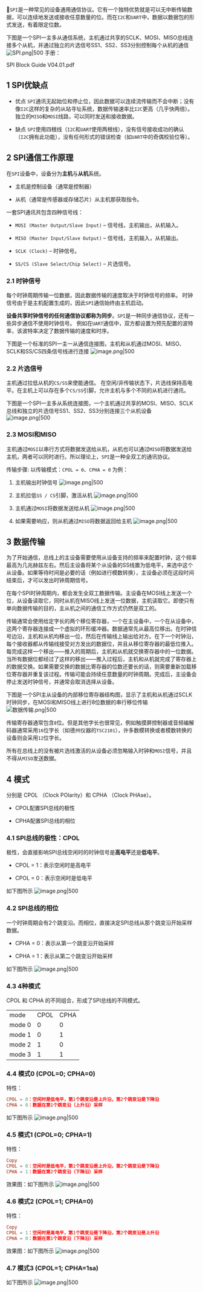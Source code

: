 
📢`SPI`是一种常见的设备通用通信协议。它有一个独特优势就是可以无中断传输数据，可以连续地发送或接收任意数量的位。而在`I2C`和`UART`中，数据以数据包的形式发送，有着限定位数。

下图是一个SPI一主多从通信系统，主机通过共享的SCLK、MOSI、MISO总线连接多个从机，并通过独立的片选信号SS1、SS2、SS3分别控制每个从机的通信
 ![SPI.png|500](https://my-obsidian-image.oss-cn-guangzhou.aliyuncs.com/2025/06/4cc94e34a791aa94a31c14ec0ab691d8.png)
手册：

SPI Block Guide V04.01.pdf

## 1 SPI优缺点

- 优点 `SPI`通讯无起始位和停止位，因此数据可以连续流传输而不会中断；没有像`I2C`这样的复杂的从站寻址系统，数据传输速率比`I2C`更高（几乎快两倍）。独立的`MISO`和`MOSI`线路，可以同时发送和接收数据。
    
- 缺点 `SPI`使用四根线（`I2C`和`UART`使用两根线），没有信号接收成功的确认（`I2C`拥有此功能），没有任何形式的错误检查（如`UART`中的奇偶校验位等）。
    

## 2 SPI通信工作原理


在`SPI`设备中，设备分为**主机**与**从机**系统。

- 主机是控制设备（通常是控制器）
    
- 从机（通常是传感器或存储芯片）从主机那获取指令。
    

一套SPI通讯共包含四种信号线：

- `MOSI (Master Output/Slave Input)` – 信号线，主机输出，从机输入。
    
- `MISO (Master Input/Slave Output)` – 信号线，主机输入，从机输出。
    
- `SCLK (Clock)` – 时钟信号。
    
- `SS/CS (Slave Select/Chip Select)` – 片选信号。
    

### 2.1 时钟信号

每个时钟周期传输一位数据，因此数据传输的速度取决于时钟信号的频率。 时钟信号由于是主机配置生成的，因此`SPI`通信始终由主机启动。

**设备共享时钟信号的任何通信协议都称为同步**。`SPI`是一种同步通信协议，还有一些异步通信不使用时钟信号。 例如在`UART`通信中，双方都设置为预先配置的波特率，该波特率决定了数据传输的速度和时序。

下图是一个标准的SPI一主一从通信连接图，主机和从机通过MOSI、MISO、SCLK和SS/CS四条信号线进行连接
![image.png|500](https://my-obsidian-image.oss-cn-guangzhou.aliyuncs.com/2025/06/07234052a6142ddf81f768e1f8b2aaeb.png)


### 2.2 片选信号

主机通过拉低从机的`CS/SS`来使能通信。 在空闲/非传输状态下，片选线保持高电平。在主机上可以存在多个`CS/SS`引脚，允许主机与多个不同的从机进行通讯。

下图是一个SPI一主多从系统连接图，一个主机通过共享的MOSI、MISO、SCLK总线和独立的片选信号SS1、SS2、SS3分别连接三个从机设备
![image.png|500](https://my-obsidian-image.oss-cn-guangzhou.aliyuncs.com/2025/06/482b81aa18632771fd9bcea32483389e.png)


### 2.3 MOSI和MISO

主机通过`MOSI`以串行方式将数据发送给从机，从机也可以通过`MISO`将数据发送给主机，两者可以同时进行。所以理论上，`SPI`是一种全双工的通讯协议。

传输步骤: 以传输模式：`CPOL = 0`、`CPHA = 0` 为例：

1. 主机输出时钟信号
![image.png|500](https://my-obsidian-image.oss-cn-guangzhou.aliyuncs.com/2025/06/07234052a6142ddf81f768e1f8b2aaeb.png)


1. 主机拉低`SS / CS`引脚，激活从机
![image.png|500](https://my-obsidian-image.oss-cn-guangzhou.aliyuncs.com/2025/06/4fc475cbbbb11f391d0cfe25e89d94ff.png)


1. 主机通过`MOSI`将数据发送给从机
![image.png|500](https://my-obsidian-image.oss-cn-guangzhou.aliyuncs.com/2025/06/5caecc49ffc06763540696caa4b83a3b.png)


1. 如果需要响应，则从机通过`MISO`将数据返回给主机
![image.png|500](https://my-obsidian-image.oss-cn-guangzhou.aliyuncs.com/2025/06/5a35063e1507181109f75903e4bd7dc0.png)


## 3 数据传输

为了开始通信，总线上的主设备需要使用从设备支持的频率来配置时钟，这个频率最高为几兆赫兹左右。然后主设备将某个从设备的SS线置为低电平，来选中这个从设备。如果等待时间是必要的话（例如进行模数转换），主设备必须在这段时间结束后，才可以发出时钟周期信号。

在每个SPI时钟周期内，都会发生全双工数据传输。主设备在MOSI线上发送一个位，从设备读取它，同时从机在MISO线上发送一位数据，主机读取它。即使只有单向数据传输的目的，主从机之间的通信工作方式仍然是双工的。

传输通常会使用给定字长的两个移位寄存器，一个在主设备中，一个在从设备中，这两个寄存器连接成一个虚拟的环形缓冲器。数据通常先从最高位移出。在时钟信号边沿，主机和从机均移出一位，然后在传输线上输出给对方。在下一个时钟沿，每个接收器都从传输线接受对方发出的数据位，并且从移位寄存器的最低位推入。每完成这样一个移出——推入的周期后，主机和从机就交换寄存器中的一位数据。当所有数据位都经过了这样的移出——推入过程后，主机和从机就完成了寄存器上的数据交换。如果需要交换的数据比寄存器的位数还要长的话，则需要重新加载移位寄存器并重复该过程。传输可能会持续任意数量的时钟周期。完成后，主设备会停止发送时钟信号，并通常会取消选择从设备。

下图是一个SPI主从设备的内部移位寄存器结构图，显示了主机和从机通过SCLK时钟同步，在MOSI和MISO线上进行8位数据的串行移位传输
![数据传输.png|500](https://my-obsidian-image.oss-cn-guangzhou.aliyuncs.com/2025/06/8783b976f742849ee93b6d1e7cca67db.png)

传输寄存器通常包含`8`位。但是其他字长也很常见，例如触摸屏控制器或音频编解码器通常采用`16`位字长（如德州仪器的`TSC2101`），许多数模转换或者模数转换的设备则会采用`12`位字长。

所有在总线上的没有被片选线激活的从设备必须忽略输入时钟和`MOSI`信号，并且不得从`MISO`发送数据。

## 4 模式

分别是 CPOL （Clock POlarity）和 CPHA （Clock PHAse）。

- CPOL配置SPI总线的极性
    
- CPHA配置SPI总线的相位
    

### 4.1 SPI总线的极性：CPOL

极性，会直接影响SPI总线空闲时的时钟信号是**高电平**还是**低电平**。

- CPOL = 1：表示空闲时是高电平
    
- CPOL = 0：表示空闲时是低电平

如下图所示
![image.png|500](https://my-obsidian-image.oss-cn-guangzhou.aliyuncs.com/2025/06/c990ff33703aa1e3896c6999ba501271.png)


### 4.2 SPI总线的相位

一个时钟周期会有2个跳变沿。而相位，直接决定SPI总线从那个跳变沿开始采样数据。

- CPHA = 0：表示从第一个跳变沿开始采样
    
- CPHA = 1：表示从第二个跳变沿开始采样

如下图所示
![image.png|500](https://my-obsidian-image.oss-cn-guangzhou.aliyuncs.com/2025/06/8b6fbd31139ad6207ddbb18627272839.png)


### 4.3 4种模式

CPOL 和 CPHA 的不同组合，形成了SPI总线的不同模式。

|   |   |   |
|---|---|---|
|mode|CPOL|CPHA|
|mode 0|0|0|
|mode 1|0|1|
|mode 2|1|0|
|mode 3|1|1|

### 4.4 模式0 (CPOL=0; CPHA=0)

特性：

```TOML
CPOL = 0：空闲时是低电平，第1个跳变沿是上升沿，第2个跳变沿是下降沿
CPHA = 0：数据在第1个跳变沿（上升沿）采样
```

如下图所示
![image.png|500](https://my-obsidian-image.oss-cn-guangzhou.aliyuncs.com/2025/06/c79e585de4a665759209f7b937013045.png)


### 4.5 模式1 (CPOL=0; CPHA=1)

特性：

```TOML
Copy
CPOL = 0：空闲时是低电平，第1个跳变沿是上升沿，第2个跳变沿是下降沿
CPHA = 1：数据在第2个跳变沿（下降沿）采样
```

效果图：如下图所示
![image.png|500](https://my-obsidian-image.oss-cn-guangzhou.aliyuncs.com/2025/06/53772e02305f719b7f799ca7e42c9cf4.png)


### 4.6 模式2 (CPOL=1; CPHA=0)

特性：

```TOML
Copy
CPOL = 1：空闲时是高电平，第1个跳变沿是下降沿，第2个跳变沿是上升沿
CPHA = 0：数据在第1个跳变沿（下降沿）采样
```

效果图：如下图所示
![image.png|500](https://my-obsidian-image.oss-cn-guangzhou.aliyuncs.com/2025/06/da72d6c6906f24fbb4a45c0fdfea4ec4.png)


### 4.7 模式3 (CPOL=1; CPHA=1sa)
如下图所示
![image.png|500](https://my-obsidian-image.oss-cn-guangzhou.aliyuncs.com/2025/06/b3422cdf06fd21012c1b715a6d62218e.png)
